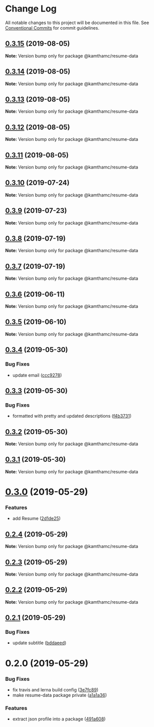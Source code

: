 # Change Log

All notable changes to this project will be documented in this file.
See [Conventional Commits](https://conventionalcommits.org) for commit guidelines.

## [0.3.15](https://github.com/kamthamc/resume/compare/v0.3.14...v0.3.15) (2019-08-05)

**Note:** Version bump only for package @kamthamc/resume-data





## [0.3.14](https://github.com/kamthamc/resume/compare/v0.3.13...v0.3.14) (2019-08-05)

**Note:** Version bump only for package @kamthamc/resume-data





## [0.3.13](https://github.com/kamthamc/resume/compare/v0.3.12...v0.3.13) (2019-08-05)

**Note:** Version bump only for package @kamthamc/resume-data





## [0.3.12](https://github.com/kamthamc/resume/compare/v0.3.11...v0.3.12) (2019-08-05)

**Note:** Version bump only for package @kamthamc/resume-data





## [0.3.11](https://github.com/kamthamc/resume/compare/v0.3.10...v0.3.11) (2019-08-05)

**Note:** Version bump only for package @kamthamc/resume-data





## [0.3.10](https://github.com/kamthamc/resume/compare/v0.3.9...v0.3.10) (2019-07-24)

**Note:** Version bump only for package @kamthamc/resume-data





## [0.3.9](https://github.com/kamthamc/resume/compare/v0.3.8...v0.3.9) (2019-07-23)

**Note:** Version bump only for package @kamthamc/resume-data





## [0.3.8](https://github.com/kamthamc/resume/compare/v0.3.7...v0.3.8) (2019-07-19)

**Note:** Version bump only for package @kamthamc/resume-data





## [0.3.7](https://github.com/kamthamc/resume/compare/v0.3.6...v0.3.7) (2019-07-19)

**Note:** Version bump only for package @kamthamc/resume-data





## [0.3.6](https://github.com/kamthamc/resume/compare/v0.3.5...v0.3.6) (2019-06-11)

**Note:** Version bump only for package @kamthamc/resume-data





## [0.3.5](https://github.com/kamthamc/resume/compare/v0.3.4...v0.3.5) (2019-06-10)

**Note:** Version bump only for package @kamthamc/resume-data





## [0.3.4](https://github.com/kamthamc/resume/compare/v0.3.3...v0.3.4) (2019-05-30)


### Bug Fixes

* update email ([ccc9278](https://github.com/kamthamc/resume/commit/ccc9278))





## [0.3.3](https://github.com/kamthamc/resume/compare/v0.3.2...v0.3.3) (2019-05-30)


### Bug Fixes

* formatted with pretty and updated descriptions ([f4b3731](https://github.com/kamthamc/resume/commit/f4b3731))





## [0.3.2](https://github.com/kamthamc/resume/compare/v0.3.1...v0.3.2) (2019-05-30)

**Note:** Version bump only for package @kamthamc/resume-data





## [0.3.1](https://github.com/kamthamc/resume/compare/v0.3.0...v0.3.1) (2019-05-30)

**Note:** Version bump only for package @kamthamc/resume-data





# [0.3.0](https://github.com/kamthamc/resume/compare/v0.2.4...v0.3.0) (2019-05-29)


### Features

* add Resume ([2d1de25](https://github.com/kamthamc/resume/commit/2d1de25))





## [0.2.4](https://github.com/kamthamc/resume/compare/v0.2.3...v0.2.4) (2019-05-29)

**Note:** Version bump only for package @kamthamc/resume-data





## [0.2.3](https://github.com/kamthamc/resume/compare/v0.2.2...v0.2.3) (2019-05-29)

**Note:** Version bump only for package @kamthamc/resume-data





## [0.2.2](https://github.com/kamthamc/resume/compare/v0.2.1...v0.2.2) (2019-05-29)

**Note:** Version bump only for package @kamthamc/resume-data





## [0.2.1](https://github.com/kamthamc/resume/compare/v0.2.0...v0.2.1) (2019-05-29)


### Bug Fixes

* update subtitle ([bddaeed](https://github.com/kamthamc/resume/commit/bddaeed))





# 0.2.0 (2019-05-29)


### Bug Fixes

* fix travis and lerna build config ([3e7fc89](https://github.com/kamthamc/resume/commit/3e7fc89))
* make resume-data package private ([a1a1a36](https://github.com/kamthamc/resume/commit/a1a1a36))


### Features

* extract json profile into a package ([491a608](https://github.com/kamthamc/resume/commit/491a608))
